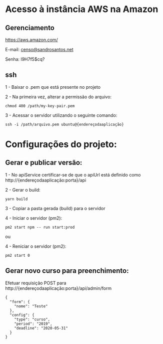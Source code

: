 # Acesso à instância AWS na Amazon

## Gerenciamento

https://aws.amazon.com/

E-mail: censo@sandrosantos.net

Senha: l9H7f5$cq?

## ssh

1 - Baixar o .pem que está presente no projeto

2 - Na primeira vez, alterar a permissão do arquivo:

`chmod 400 /path/my-key-pair.pem`

3 - Acessar o servidor utilizando o seguinte comando:

`ssh -i /path/arquivo.pem ubuntu@{endereçodaaplicação}`


# Configurações do projeto:

## Gerar e publicar versão:

1 - No apiService certificar-se de que o apiUrl está definido como http://{endereçodaaplicação:porta}/api

2 - Gerar o build:

`yarn build`

3 - Copiar a pasta gerada (build) para o servidor

4 - Iniciar o servidor (pm2):

`pm2 start npm -- run start:prod`

ou

4 - Reniciar o servidor (pm2):

`pm2 start 0`


## Gerar novo curso para preenchimento:

Efetuar requisição POST para http://{endereçodaaplicação:porta}/api/admin/form

```
{
  "form": {
    "nome": "Teste"
  },
  "config": {
    "type": "curso",
    "period": "2019",
    "deadline": "2020-05-31"
  }
}
```
